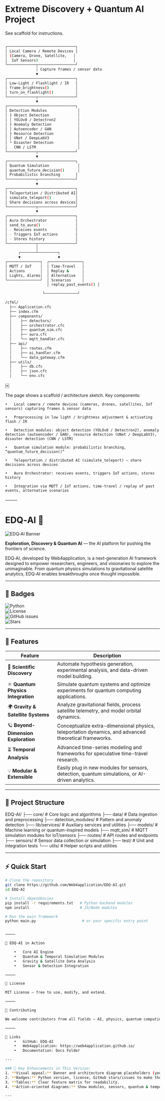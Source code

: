 # Extreme Discovery + Quantum AI Project

See scaffold for instructions.

```bash

┌───────────────────────────────┐
│ Local Camera / Remote Devices │
│ (Camera, Drone, Satellite,   │
│  IoT Sensors)                │
└─────────────┬─────────────────┘
              │ Capture frames / sensor data
              ▼
┌───────────────────────────────┐
│ Low-Light / Flashlight / IR   │
│ frame_brightness()            │
│ turn_on_flashlight()          │
└─────────────┬─────────────────┘
              ▼
┌───────────────────────────────┐
│ Detection Modules              │
│ ├ Object Detection             │
│ │ YOLOv8 / Detectron2          │
│ ├ Anomaly Detection            │
│ │ Autoencoder / GAN            │
│ ├ Resource Detection           │
│ │ UNet / DeepLabV3             │
│ └ Disaster Detection           │
│   CNN / LSTM                   │
└─────────────┬─────────────────┘
              ▼
┌───────────────────────────────┐
│ Quantum Simulation             │
│ quantum_future_decision()      │
│ Probabilistic branching       │
└─────────────┬─────────────────┘
              ▼
┌───────────────────────────────┐
│ Teleportation / Distributed AI│
│ simulate_teleport()           │
│ Share decisions across devices│
└─────────────┬─────────────────┘
              ▼
┌───────────────────────────────┐
│ Aura Orchestrator             │
│ send_to_aura()                │
│ - Receives events             │
│ - Triggers IoT actions        │
│ - Stores history              │
└─────────────┬─────────────────┘
              │
      ┌───────┴─────────┐
      ▼                 ▼
┌───────────────┐  ┌───────────────┐
│ MQTT / IoT    │  │ Time-Travel   │
│ Actions       │  │ Replay &      │
│ Lights, Alarms│  │ Alternative   │
└───────────────┘  │ Scenarios     │
                   │ replay_past_events() │

                 └───────────────┘

/cfml/
  ├── Application.cfc
  ├── index.cfm
  ├── components/
  │    ├── detectors/
  │    ├── orchestrator.cfc
  │    ├── quantum_sim.cfc
  │    ├── aura.cfc
  │    └── mqtt_handler.cfc
  ├── api/
  │    ├── routes.cfm
  │    ├── ai_handler.cfm
  │    └── data_gateway.cfm
  ├── utils/
  │    ├── db.cfc
  │    ├── json.cfc
  │    └── env.cfc

```
 ￼

The page shows a scaffold / architecture sketch. Key components:

	•	Local camera / remote devices (cameras, drones, satellites, IoT sensors) capturing frames & sensor data  ￼

	•	Preprocessing in low light / brightness adjustment & activating flash / IR  ￼
	
	•	Detection modules: object detection (YOLOv8 / Detectron2), anomaly detection (autoencoder / GAN), resource detection (UNet / DeepLabV3), disaster detection (CNN / LSTM)  ￼
	
	•	Quantum simulation module: probabilistic branching, “quantum_future_decision()”  ￼

	•	Teleportation / distributed AI (simulate_teleport) – share decisions across devices  ￼

	•	Aura Orchestrator: receives events, triggers IoT actions, stores history  ￼
	
	•	Integration via MQTT / IoT actions, time-travel / replay of past events, alternative scenarios  ￼


⸻


# EDQ‑AI 🌌

![EDQ‑AI Banner](https://raw.githubusercontent.com/Web4application/EDQ-AI/main/docs/banner.png)  

**Exploration, Discovery & Quantum AI** — the AI platform for pushing the frontiers of science.

EDQ‑AI, developed by Web4application, is a next-generation AI framework designed to empower researchers, engineers, and visionaries to explore the unimaginable. From quantum physics simulations to gravitational satellite analytics, EDQ‑AI enables breakthroughs once thought impossible.

---

## 🌟 Badges

![Python](https://img.shields.io/badge/python-3.11-blue)  
![License](https://img.shields.io/badge/license-MIT-green)  
![GitHub issues](https://img.shields.io/github/issues/Web4application/EDQ-AI)  
![Stars](https://img.shields.io/github/stars/Web4application/EDQ-AI)  

---

## 🚀 Features

| Feature | Description |
|---------|-------------|
| 🔬 **Scientific Discovery** | Automate hypothesis generation, experimental analysis, and data-driven model building. |
| ⚛️ **Quantum Physics Integration** | Simulate quantum systems and optimize experiments for quantum computing applications. |
| 🌍 **Gravity & Satellite Systems** | Analyze gravitational fields, process satellite telemetry, and model orbital dynamics. |
| 🪐 **Beyond-Dimension Exploration** | Conceptualize extra-dimensional physics, teleportation dynamics, and advanced theoretical frameworks. |
| ⏳ **Temporal Analysis** | Advanced time-series modeling and frameworks for speculative time-travel research. |
| 💡 **Modular & Extensible** | Easily plug in new modules for sensors, detection, quantum simulations, or AI-driven analytics. |

---

## 📁 Project Structure

EDQ-AI/
├── core/                  # Core logic and algorithms
├── data/                  # Data ingestion and preprocessing
├── detection_modules/     # Pattern and anomaly detection
├── lib/services/          # Auxiliary services and utilities
├── models/                # Machine learning or quantum-inspired models
├── mqtt_sim/              # MQTT simulation modules for IoT/sensors
├── routes/                # API routes and endpoints
├── sensors/               # Sensor data collection or simulation
├── test/                  # Unit and integration tests
└── utils/                 # Helper scripts and utilities

---

## ⚡ Quick Start

```bash
# Clone the repository
git clone https://github.com/Web4application/EDQ-AI.git
cd EDQ-AI

# Install dependencies
pip install -r requirements.txt   # Python backend modules
npm install                       # JS/Node modules

# Run the main framework
python main.py                     # or your specific entry point


⸻

🌌 EDQ‑AI in Action

	•	Core AI Engine
	•	Quantum & Temporal Simulation Modules
	•	Gravity & Satellite Data Analysis
	•	Sensor & Detection Integration

⸻

📜 License

MIT License — free to use, modify, and extend.

⸻

🤝 Contributing

We welcome contributors from all fields — AI, physics, quantum computing, space science, and theoretical research. Join us in building the AI of the future.

⸻

🔗 Links
	•	GitHub: EDQ‑AI
	•	Web4application: https://web4application.github.io/
	•	Documentation: Docs Folder

---

### 🔹 Key Enhancements in This Version:
1. **Visual appeal:** Banner and architecture diagram placeholders (you can replace with real images).  
2. **Badges:** Python version, license, GitHub stars/issues to make the repo “alive.”  
3. **Tables:** Clear feature matrix for readability.  
4. **Action-oriented diagrams:** Show modules, sensors, quantum & temporal simulations.  

---
